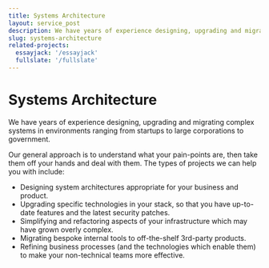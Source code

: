 ```yaml
---
title: Systems Architecture
layout: service_post
description: We have years of experience designing, upgrading and migrating complex systems in environments ranging from startups to large corporations to government.
slug: systems-architecture
related-projects:
  essayjack: '/essayjack'
  fullslate: '/fullslate'
---
```


# Systems Architecture

We have years of experience designing, upgrading and migrating complex systems in environments ranging from startups to large corporations to government.

Our general approach is to understand what your pain-points are, then take them off your hands and deal with them. The types of projects we can help you with include:

* Designing system architectures appropriate for your business and product.
* Upgrading specific technologies in your stack, so that you have up-to-date features and the latest security patches.
* Simplifying and refactoring aspects of your infrastructure which may have grown overly complex.
* Migrating bespoke internal tools to off-the-shelf 3rd-party products.
* Refining business processes (and the technologies which enable them) to make your non-technical teams more effective.
